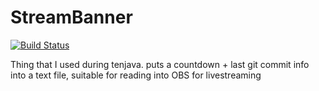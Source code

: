 StreamBanner
============

[![Build Status](https://travis-ci.org/hintss/StreamBanner.svg)](https://travis-ci.org/hintss/StreamBanner)

Thing that I used during tenjava. puts a countdown + last git commit info into a text file, suitable for reading into OBS for livestreaming
